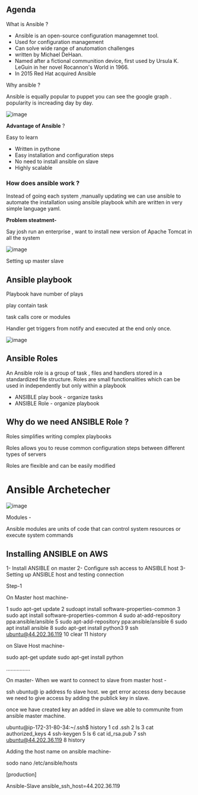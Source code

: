 Agenda
---

What is Ansible ?

* Ansible is an open-source configuration managemnet tool.
* Used for configuration management 
* Can solve wide range of anutomation challenges 
* written by Michael DeHaan.
* Named after a fictional communition device, first used by Ursula K. LeGuin in her novel Rocannon's World in 1966.
* In 2015 Red Hat acquired Ansible

Why ansible ?

Ansible is equally popular to puppet you can see the google graph . popularity is increading day by day.

![image](https://github.com/user-attachments/assets/31af0dfc-1690-42d5-b691-9259d6bbdb68)

**Advantage of Ansible** ?

Easy to learn 
* Written in pythone
* Easy installation and configuration steps
* No need to install ansible on slave
* Highly scalable

### How does ansible work ?

Instead of going each system ,manually updating we can use ansible to automate the installation using ansible playbook whih are written in very simple language yaml.

**Problem steatment-**

Say josh run an enterprise , want to install new version of Apache Tomcat in all the system

![image](https://github.com/user-attachments/assets/b35e33e5-13d1-4f6f-b6fb-b1cdc1a1ebd7)


Setting up master slave

## Ansible playbook

Playbook have number of plays

play contain task

task calls core or modules

Handler get triggers from notify and executed at the end only once.

![image](https://github.com/user-attachments/assets/c7b28b7f-8872-46ae-bf2f-3f6d148484c0)


## Ansible Roles

An Ansible role is a group of task , files and handlers stored in a standardized file structure. Roles are small functionalities which can be used in independently but only within a playbook
* ANSIBLE play book - organize tasks
* ANSIBLE Role - organize playbook

## Why do we need ANSIBLE Role ?

Roles simplifies writing complex playbooks

Roles allows you to reuse common configuration steps between different types of servers

Roles are flexible and can be easily modified


# Ansible Archetecher


![image](https://github.com/user-attachments/assets/608f9e38-0643-415c-9e89-84276abf067a)


Modules -

Ansible modules are units of code that can control system resources or execute
system commands

## Installing ANSIBLE on AWS

1- Install ANSIBLE on master
2- Configure ssh access to ANSIBLE host
3- Setting up ANSIBLE host and testing connection


Step-1




























On Master host machine-

1  sudo apt-get update
    2  sudoapt install software-properties-common
    3  sudo apt install software-properties-common
    4  sudo at-add-repository ppa:ansible/ansible
    5  sudo apt-add-repository ppa:ansible/ansible
    6  sudo apt install ansible
    8  sudo apt-get install python3
    9  ssh ubuntu@44.202.36.119
   10  clear
   11  history

on Slave Host machine-

sudo apt-get update
sudo apt-get install python

................


On master- When we want to connect to slave from master host -

ssh ubuntu@ ip address fo slave host.
 we get error access deny because we need to give access by adding the publick key in slave.

once we have created key an added in slave we able to communite from ansible master machine.

ubuntu@ip-172-31-80-34:~/.ssh$ history
    1  cd .ssh
    2  ls
    3  cat authorized_keys
    4  ssh-keygen
    5  ls
    6  cat id_rsa.pub
    7  ssh ubuntu@44.202.36.119
    8  history


Adding the host name on ansible machine-

sodo nano /etc/ansible/hosts

[production]

Ansible-Slave ansible_ssh_host=44.202.36.119
